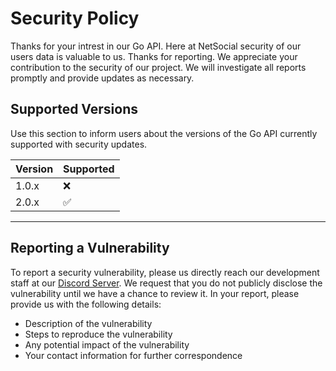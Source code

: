 # Security Policy

Thanks for your intrest in our Go API. Here at NetSocial security of our users data is valuable to us. Thanks for reporting. We appreciate your contribution to the security of our project. We will investigate all reports promptly and provide updates as necessary.

## Supported Versions

Use this section to inform users about the versions of the Go API currently supported with security updates.

| Version | Supported          |
| ------- | ------------------ |
| 1.0.x   | ❌                 |
| 2.0.x   | :white_check_mark: |

---

## Reporting a Vulnerability

To report a security vulnerability, please us directly reach our development staff at our [Discord Server](https://discord.gg/GJGbMXENtp). We request that you do not publicly disclose the vulnerability until we have a chance to review it. In your report, please provide us with the following details:

-   Description of the vulnerability
-   Steps to reproduce the vulnerability
-   Any potential impact of the vulnerability
-   Your contact information for further correspondence
